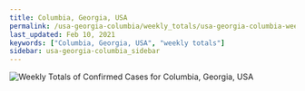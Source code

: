 ```yaml
---
title: Columbia, Georgia, USA
permalink: /usa-georgia-columbia/weekly_totals/usa-georgia-columbia-weekly_totals.html
last_updated: Feb 10, 2021
keywords: ["Columbia, Georgia, USA", "weekly totals"]
sidebar: usa-georgia-columbia_sidebar
---
```


![Weekly Totals of Confirmed Cases for Columbia, Georgia, USA](/covid_tracker/images/graphs/usa-georgia-columbia-weekly_totals_graph.png)

